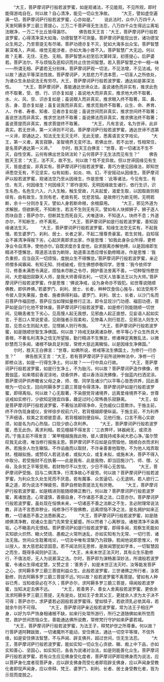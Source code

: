 <!-- { "loadSidebar": true } -->
　　“大王，菩萨摩诃萨行般若波罗蜜，如是观诸法，不见能观，不见所观，即时能得游戏自在。何以故？自心清净，能见一切众生净故。
　　“大王，譬如虚空遍满一切，菩萨摩诃萨行般若波罗蜜，心亦如是。”
　　说此法时，众中八万四千人天发阿耨多罗三藐三菩提心，三万二千菩萨得无生法忍，八万四千众生得远尘离垢法眼净，一万二千比丘皆得漏尽。
　　佛告胜天王言：“大王，菩萨摩诃萨行般若波罗蜜，心得清净深大如海，功德智慧不可测量。菩萨摩诃萨能现出世，诸功德宝众生用之，乃至菩提无有尽竭，菩萨功德亦复不灭，犹如大海多出众宝。菩萨智慧甚深难入，声闻、缘觉无能涉者，亦如大海小兽不入。菩萨智慧广大无边。何以故？无著、无住、无色、无相。菩萨智慧从初至后次第转深，初菩提心，后萨婆若。菩萨法尔，不与烦恼及恶知识而共止住世间智慧。若入菩萨智慧之中一相一味——所谓无相、萨婆若无分别味，菩萨摩诃萨观一切法，不见法增，不见法减。何以故？通达平等深法性故。菩萨摩诃萨，大慈悲力不违本愿，一切圣人之所依处，为诸众生永劫说法无有穷尽。大王，菩萨摩诃萨行般若波罗蜜，通达如是甚深法性。
　　“大王，菩萨摩诃萨，善能通达世谛众法，虽说诸色而非实有，推求此色终不取著，受、想、行、识亦复如是；虽说地大而非真实，推求地大终不取著，水、火、风、空、识亦复如是；虽说眼入而非真实，推求眼入终不取著，耳、鼻、舌、身、意亦复如是；虽复说我而非真实，推求觅我终不取著，众生、命、养育、人、作者、寿者、知者、见者亦复如是；虽说世间而非真实，推求世间终不取著；虽说世法而非真实，推求世法终不取著；虽说佛法而非真实，推求佛法终不取著；虽说菩提而非真实，推求菩提终不取著。
　　“大王，凡有言说，名为世谛，此非真实。若无世谛，第一义谛则不可说。菩萨摩诃萨行般若波罗蜜，通达世谛不违第一义谛，即通达之，知法无生无灭无坏、无此无彼，悉离语言文字戏论。
　　“大王，第一义者，离言寂静，圣智境界无变坏法。若佛出世，若不出世，性相常住，是名菩萨通达第一义谛。”
　　尔时，胜天王白佛言：“世尊，若一切诸法不生不灭，自性空离，云何有佛出世及转法轮？云何菩萨于无生法而见有生？”
　　佛告胜天王言：“大王，法不灭，故不生。何以故？性不变异故。但以世谛因缘见有生灭，皆是虚妄，非真实有。菩萨摩诃萨行般若波罗蜜，善巧方便见因缘法，即知世谛悉空无有，不见坚实，似有如影，如炎、响、幻，不安摇动从因缘生。菩萨摩诃萨以般若波罗蜜，观诸法空乃至从因缘生，作是思惟：‘此等诸法，今见有生、有住、有灭，何因缘生？何因缘灭？’即作是知，无明因缘故生诸行，依行生识，识生名色，名色生六入，六入生触，触生受故，凡夫起爱，渴爱生取，以因取故则相续有，由有故生，生则有老，老故有死、忧悲苦恼。是故修行为断无明，无明若断，余十一分则亦复灭，譬如人身若断命根，余根靡用。
　　“大王，邪见外道为求解脱，但欲断死，不知断生，若法不生则无有灭。譬如有人块掷狮子，狮子逐人而块自息；菩萨亦尔，但断其生而死自灭。犬唯逐块，不知逐人，块终不息；外道亦尔，不知断生，终不离死。
　　“大王，菩萨摩诃萨如是行般若波罗蜜，善知因缘诸法生灭。
　　“大王，菩萨摩诃萨行般若波罗蜜，知缘生法空无实有，不起我慢。若生婆罗门、刹利、居士、长者之家，不起二慢尊贵豪富。若生贫贱，自知宿业不甚清净得报下劣，心起厌离即求出家，作是思惟：‘如我此身杂业所得，更修净业令自清净，使他亦尔。’自既求度亦复度他，自求脱离亦解他缚，以是因缘即生精进不堕懈怠，障道恶法皆为断除，助道善法悉应增长勤修精进，作是思惟：‘我负重担，应当自灭一切烦恼，度脱众生不得懈怠。’菩萨摩诃萨行般若波罗蜜，亲近师僧多闻寡闻、有知无知、持戒破戒，但生佛想恭敬同学，思惟：‘我今依师学习，修善未满悉令满足，烦恼未尽断之令尽，拥护善法舍离不善。一切种智怜愍世间，大悲福田寂静天人师，是我大师善得吉利，一切天人皆事法王以为大师。’菩萨摩诃萨行般若波罗蜜，作是思惟：‘佛说净戒，设为身命亦不毁犯。如世尊说随顺佛教，即供养佛。’若婆罗门、刹利、居士、长者，种种饮食信心施与，如法受用不令彼人空失果报，食者、施者俱得利益。婆罗门、刹利、居士、长者，以沙门名而召菩萨作福田想，菩萨应当如理如量修行正法，即令显现沙门功德、福田功德，菩萨如是自行化他不曾休废。菩萨摩诃萨行般若波罗蜜，如是修行则能随顺一切世间，见瞋恚者生下劣心，见高慢人起无我想，见邪曲人起正直想，见妄语人起如实言，于恶口人常说爱语，见刚强者示现柔和，见惨毒人则行慈忍，见邪法人则生大慈，见苦众生则起大悲，见悭嫉人则行布施。
　　“大王，菩萨摩诃萨行般若波罗蜜，如是随顺世智生净佛国。何以故？持戒无缺离诸杂秽，修平等心于众生所具大善根，不著名利清净之信无所望报，勤行精进不生懈怠，修诸禅定离散乱法，以微妙慧而习多闻，诸根不缺具足利智，常修大慈远离瞋恼，以是因缘生净佛国。”
　　尔时，胜天王白佛言：“世尊，如佛所说，修戒等法生佛国土，为修行一行亦生？”
　　佛告胜天王言：“大王，若有菩萨摩诃萨于前所说种种法中，净修一行即修众法，如是一行得生净土。何以故？一一行中具众行故。
　　“大王，菩萨摩诃萨行般若波罗蜜，如是行生净土，不为胎污。何以故？菩萨摩诃萨造作佛像，修葺伽蓝，如来塔前香泥涂地，烧香供养，或以香汤浴洗佛像，于伽蓝内扫洒泥涂。菩萨摩诃萨供养瞻省父母之身，师、僧、同学及诸沙门以平等心皆悉供养，回此善根为一切众生，回向阿耨多罗三藐三菩提令得清净。菩萨摩诃萨如是行般若波罗蜜，即得离俗。何以故？心无取著，不染朋党背诸境界，远离爱缘境界不染，世尊说戒如实修行，少欲知足随宜四事，趣足过时心常怖畏乐寂静离。
　　“大王，如是菩萨摩诃萨行般若波罗蜜，不著俗法即得净命，无伪威仪口意欺诈。于施主前，终不诈伪现身威仪，安祥徐步视前六尺，若背檀越即便纵诞。于施主前，不为利养下声细语，软美之言顺彼意语，若背檀越则便自纵。见他行施，口言不用心实欲须，如是名为内心热恼，口现少欲心贪利养。
　　“大王，菩萨摩诃萨行般若波罗蜜，悉无此伪，离求利相。若见檀越不得发言：‘三衣弊坏，钵器阙无，或须汤药。’于施主前不得发言：‘某甲檀越施我此物，彼人谓我持戒多闻大悲心净。’虽尔赞叹我无此德，唯当修行报施主恩。菩萨摩诃萨不应如是自赞毁他，随顺白衣而求利养。若施余人勿生瞋恼，不作谄曲而以取财，不诈亲善害他取物，不为他人戏弄取财。檀越拟施，或赞叹人若说法者，或拟大众，或复未拟，或施未决，菩萨不得入中取分。若受施财不应执著——此是我有、此是我物，即当回施沙门、师、僧、父母，及余贫乏平等受用。若财物尽不以生忧，少日不得心无苦恼。
　　“大王，菩萨摩诃萨受施、回与二俱清净，行清净故心不疲劳。何以故？菩萨摩诃萨行般若波罗蜜，为利众生久处生死而不厌患。若有魔事、众苦逼切，心无退转。若人欲行二乘之道，即为说法不惮疲劳。菩萨自修助菩提法无有厌倦。
　　“大王，菩萨摩诃萨行般若波罗蜜，如是精进则能随顺佛正教行。何以故？菩萨摩诃萨行般若波罗蜜，离诸放逸，心常谨慎，善摄自身，不作诸恶不善之法，口意亦尔。菩萨摩诃萨行般若波罗蜜，虽处现在恒惧未来，一切诸恶不善之法断之不生，言必附理常说法教，非法不言悉弃秽业，纯修净行不毁佛教，远离烦恼不净之法，是名拥护如来正教，一切诸恶不善之法悉断离之。
　　“大王，菩萨摩诃萨行般若波罗蜜，如是随顺佛清净教，视诸众生面门先笑曾无颦蹙。所以然者？心离秽浊，诸根清净不染离垢，心不瞋恚内无恨结。菩萨摩诃萨如是行般若波罗蜜，即得多闻，观察生死能如实知欲火炽然、瞋火焚烧、愚痴之火常所迷乱，亦如实知有为无常、一切行苦、诸法无我。世间众生耽著戏论，一切法中唯有涅槃乃为寂静。若闻他说即思惟义，传以授人，发大慈悲起坚固意。若不闻法则无思修，是故闻慧犹如字本，一切智慧因之而生，既得多闻则护正法。
　　“大王，未来末世正法灭时，其有众生乐勤修行，不值法炬，无人为说甚深之法。尔时，菩萨即为演畅甚深妙法，所谓般若波罗蜜，令诸众生得戒定慧，又赞之言：‘善男子，如是末世正法灭时，汝等能发菩萨之心，求阿耨多罗三藐三菩提利益众生。此般若波罗蜜，三世诸佛之所行者，汝若勤修，则去阿耨多罗三藐三菩提不远。’何以故？般若波罗蜜不离菩提。譬如有人种谷已秀，当知收获必在不久；菩萨亦尔，求阿耨多罗三藐三菩提，得闻般若波罗蜜，当知决定去佛不远。
　　“大王，若善男子、善女人舍离般若波罗蜜，更依余法求阿耨多罗三藐三菩提，无有是处。犹如王子舍其父王，更就余人求为太子决不可得；菩萨亦尔，求萨婆若必因般若波罗蜜得。譬如犊子，若欲须乳必依其母，若就余牛则不可得。
　　“大王，菩萨摩诃萨亲近般若波罗蜜，常为法王子相庄严身，以好为华严饰身相诸根不缺，如来行处常所游行，所行之道随佛如来所觉而觉，救护世间苦恼众生，善能通达佛所说教，常修梵行守护如来萨婆若城。
　　“大王，菩萨摩诃萨行般若波罗蜜，为法王子，释梵护世之所尊重。何以故？行菩萨道阿鞞跋致，一切诸魔所不能动，安住佛法，通达一切空平等理，不信外缘，如是安住佛法智慧，不与声闻、辟支佛共，超过世间，住无生法忍。
　　“大王，菩萨摩诃萨行般若波罗蜜，能如实知一切众生心贪欲、瞋、痴上中下品，亦如实知善心、坚固心，如实知已，各各为说诸对治法，如是则能善化众生。菩萨摩诃萨行般若波罗蜜，若有众生应见佛身受化度者，菩萨摩诃萨即现佛身而为说法，应以菩萨身化度者现菩萨身，应以辟支佛身而受化者即现辟支佛身，应以声闻身受教化者即现声闻身，应以帝释、梵王、婆罗门、刹利、长者、居士身受教化者，皆为示现而度脱之。
